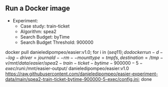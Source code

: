 
## Run a Docker image

 - Experiment: 
   - Case study: train-ticket
   - Algorithm: spea2
   - Search Budget: byTime
   - Search Budget Threshold: 900000

docker pull danieledipompeo/easier:v1.0; for i in $(seq 1 1); do docker run -d --log-driver=journald --rm --mount type=tmpfs,destination=/tmp -v /mnt/data/easier/spea2-train-ticket-bytime-900000-5-exec/run$i:/mnt/easier-output/ danieledipompeo/easier:v1.0 https://raw.githubusercontent.com/danieledipompeo/easier-experiment-data/main/spea2-train-ticket-bytime-900000-5-exec/config.ini; done

